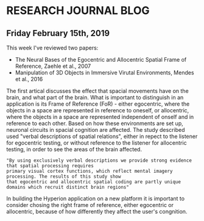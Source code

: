 # RESEARCH JOURNAL BLOG


## Friday February 15th, 2019

This week I've reviewed two papers:
- The Neural Bases of the Egocentric and Allocentric Spatial Frame of Reference, Zaehle et al., 2007
- Manipulation of 3D Objects in Immersive Virutal Environments, Mendes et al., 2016

The first artical discusses the effect that spacial movements have on the brain, and what part of the brain. What is important to distinguish in an application is its Frame of Reference (FoR) - either egocentric, where the objects in a space are represented in reference to oneself, or allocentric, where the objects in a space are represented independent of onself and in reference to each other. Based on how these environments are set up, neuronal circuits in spacial cognition are affected. The study described used "verbal descriptions of spatial relations", either in repect to the listener for egocentric testing, or without reference to the listener for allocentric testing, in order to see the areas of the brain affected. 

```
"By using exclusively verbal descriptions we provide strong evidence that spatial processing requires 
primary visual cortex functions, which reflect mental imagery processing. The results of this study show
that egocentric and allocentric spatial coding are partly unique domains which recruit distinct brain regions"
```

In building the Hyperion application on a new platform it is important to consider chosing the right frame of reference, either egocentric or allocentric, because of how differently they affect the user's congnition. 
